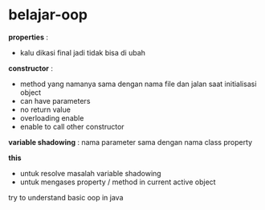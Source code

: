 # belajar-oop
**properties** : 
- kalu dikasi final jadi tidak bisa di ubah

**constructor** : 
- method yang namanya sama dengan nama file dan jalan saat initialisasi object
- can have parameters
- no return value
- overloading enable
- enable to call other constructor

**variable shadowing** : nama parameter sama dengan nama class property

**this**
- untuk resolve masalah variable shadowing
- untuk mengases property / method  in current  active object



try to understand basic oop in java
